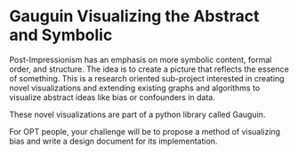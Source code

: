 # Gauguin Visualizing the Abstract and Symbolic


Post-Impressionism has an emphasis on more symbolic content, formal order, and structure. The idea is to create a picture that reflects the essence of something. This is a research oriented sub-project interested in creating novel visualizations and extending existing graphs and algorithms to visualize abstract ideas like bias or confounders in data. 

These novel visualizations are part of a python library called Gauguin.

For OPT people, your challenge will be to propose a method of visualizing bias and write a design document for its implementation.  



